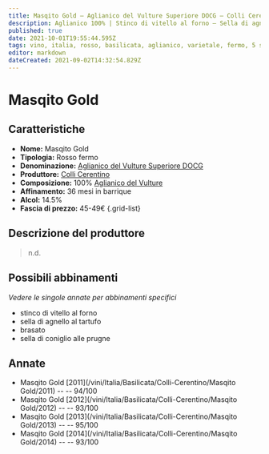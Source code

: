```yaml
---
title: Masqito Gold – Aglianico del Vulture Superiore DOCG – Colli Cerentino – Basilicata (IT) – 45-49€ – 5★
description: Aglianico 100% | Stinco di vitello al forno – Sella di agnello al tartufo – Brasato di manzo – Sella di coniglio alle prugne
published: true
date: 2021-10-01T19:55:44.595Z
tags: vino, italia, rosso, basilicata, aglianico, varietale, fermo, 5 stelle, stinco di vitello al forno, sella di agnello al tartufo, sella di coniglio alle prugne, brasato di manzo, 45-49€
editor: markdown
dateCreated: 2021-09-02T14:32:54.829Z
---
```


# Masqito Gold

## Caratteristiche
- **Nome:** Masqito Gold
- **Tipologia:** Rosso fermo 
- **Denominazione:** [Aglianico del Vulture Superiore DOCG](/denominazioni/Italia/Basilicata/DOCG/Aglianico-del-Vulture-Superiore)
- **Produttore:** [Colli Cerentino](/produttori/Italia/Basilicata/Colli-Cerentino) 
- **Composizione:** 100% [Aglianico del Vulture](/vitigni/Italia/bacca-nera/aglianico-del-vulture)
- **Affinamento:** 36 mesi in barrique
- **Alcol:** 14.5%
- **Fascia di prezzo:** 45-49€
{.grid-list}

## Descrizione del produttore

> n.d.
> 
## Possibili abbinamenti
*Vedere le singole annate per abbinamenti specifici*

- stinco di vitello al forno
- sella di agnello al tartufo
- brasato
- sella di coniglio alle prugne

## Annate
- Masqito Gold [2011](/vini/Italia/Basilicata/Colli-Cerentino/Masqito Gold/2011) -- <span class="star-5"></span> -- 94/100
- Masqito Gold [2012](/vini/Italia/Basilicata/Colli-Cerentino/Masqito Gold/2012) -- <span class="star-5"></span> -- 93/100
- Masqito Gold [2013](/vini/Italia/Basilicata/Colli-Cerentino/Masqito Gold/2013) -- <span class="star-5"></span> -- 95/100
- Masqito Gold [2014](/vini/Italia/Basilicata/Colli-Cerentino/Masqito Gold/2014) -- <span class="star-5"></span> -- 93/100
 